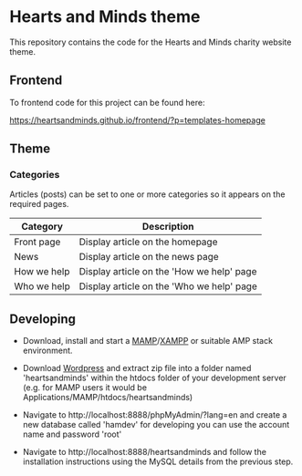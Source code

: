 # Hearts and Minds theme

This repository contains the code for the Hearts and Minds charity website theme.

## Frontend

To frontend code for this project can be found here:

https://heartsandminds.github.io/frontend/?p=templates-homepage

## Theme

### Categories

Articles (posts) can be set to one or more categories so it appears on the required pages.

| Category    | Description                               |
| ----------- | ----------------------------------------- |
| Front page  | Display article on the homepage           |
| News        | Display article on the news page          |
| How we help | Display article on the 'How we help' page |
| Who we help | Display article on the 'Who we help' page |

## Developing

* Download, install and start a [MAMP](https://www.mamp.info/en/)/[XAMPP](https://www.apachefriends.org/index.html) or suitable AMP stack environment.

* Download [Wordpress](https://en-gb.wordpress.org/download/) and extract zip file into a folder named 'heartsandminds' within the htdocs folder of your development server (e.g. for MAMP users it would be Applications/MAMP/htdocs/heartsandminds)

* Navigate to http://localhost:8888/phpMyAdmin/?lang=en and create a new database called 'hamdev' for developing you can use the account name and password 'root'

* Navigate to http://localhost:8888/heartsandminds and follow the installation instructions using the MySQL details from the previous step.
